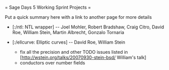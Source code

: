 = Sage Days 5 Working Sprint Projects =

Put a quick summary here with a link to another page for more details

   * [:/ntl: NTL wrapper] --  Joel Mohler,  Robert Bradshaw, Craig Citro, David Roe, William Stein, Martin Albrecht, Gonzalo Tornaria
     
   
   * [:/ellcurve: Elliptic curves] -- David Roe, William Stein
        * fix all the precision and other TODO issues listed in [http://wstein.org/talks/20070930-stein-bsd/ William's talk]
        * conductors over number fields
        
   
